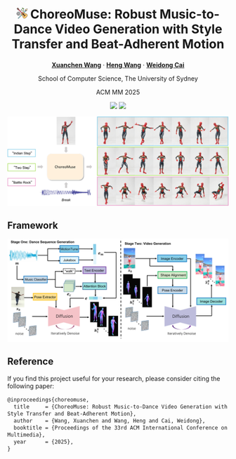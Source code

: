 <p align="center">
<h1 align="center"> <img src="images/hobby.png" alt="PNG Image" width="25" height="25"> ChoreoMuse: Robust Music-to-Dance Video Generation with Style Transfer and Beat-Adherent Motion</h1>
</p>

<div align="center">

[**Xuanchen Wang**](https://scholar.google.com/citations?user=H356FF8AAAAJ&hl=en)<sup></sup> · [**Heng Wang**](https://scholar.google.com.au/citations?user=jPj4ViQAAAAJ&hl=en&oi=ao)<sup></sup> ·   [**Weidong Cai**](https://scholar.google.com.au/citations?user=N8qTc2AAAAAJ&hl=en&oi=ao)<sup></sup>

School of Computer Science, The University of Sydney

ACM MM 2025

<a href='https://choreomuse.github.io'><img src='https://img.shields.io/badge/Project-Page-green'></a>
<a href=''><img src='https://img.shields.io/badge/Arxiv-Paper-red'></a>

</div>





<img src='images/teaser_final.png'>


## Framework

<p align="center">
  <img src="images/training.png">
</p>





## Reference
If you find this project useful for your research, please consider citing the following paper:

```
@inproceedings{choreomuse,
  title     = {ChoreoMuse: Robust Music-to-Dance Video Generation with Style Transfer and Beat-Adherent Motion},
  author    = {Wang, Xuanchen and Wang, Heng and Cai, Weidong},
  booktitle = {Proceedings of the 33rd ACM International Conference on Multimedia},
  year      = {2025},
}
```
